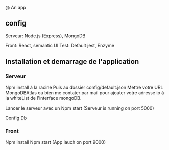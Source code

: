 @ An app 
## config
Serveur: Node.js (Express), MongoDB

Front: React, semantic UI
Test: Default jest, Enzyme

## Installation et demarrage de l'application
### Serveur
Npm install à la racine 
Puis au dossier config/default.json
Mettre votre  URL MongoDBAtlas ou bien me contater par mail pour ajouter votre adresse ip à la whiteList  de  l'interface mongoDB.

Lancer  le serveur avec un Npm start
(Serveur is running on port 5000)

Config Db

### Front

Npm install
Npm start
(App lauch on port 9000)

